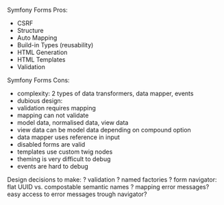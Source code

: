 
Symfony Forms Pros:
+ CSRF
+ Structure
+ Auto Mapping
+ Build-in Types (reusability)
+ HTML Generation
+ HTML Templates
+ Validation

Symfony Forms Cons:
- complexity: 2 types of data transformers, data mapper, events
- dubious design:
- validation requires mapping
- mapping can not validate
- model data, normalised data, view data
- view data can be model data depending on compound option
- data mapper uses reference in input
- disabled forms are valid
- templates use custom twig nodes
- theming is very difficult to debug
- events are hard to debug

Design decisions to make:
? validation
? named factories
? form navigator: flat UUID vs. compostable semantic names
? mapping error messages? easy access to error messages trough navigator?